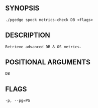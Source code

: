 ## SYNOPSIS
    ./pgedge spock metrics-check DB <flags>
 
## DESCRIPTION
    Retrieve advanced DB & OS metrics.
 
## POSITIONAL ARGUMENTS
    DB
 
## FLAGS
    -p, --pg=PG
    
    
